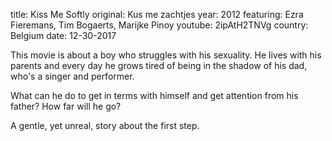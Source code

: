 title: Kiss Me Softly
original: Kus me zachtjes
year: 2012
featuring:  Ezra Fieremans, Tim Bogaerts, Marijke Pinoy
youtube: 2ipAtH2TNVg
country: Belgium
date: 12-30-2017

This movie is about a boy who struggles with his sexuality. He lives with his parents and every day he grows tired of being in the shadow of his dad, who's a singer and performer.

What can he do to get in terms with himself and get attention from his father? How far will he go?

A gentle, yet unreal, story about the first step.